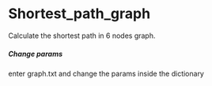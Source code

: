 # Shortest_path_graph
Calculate the shortest path in 6 nodes graph.

##### Change params
enter graph.txt and change the params inside the dictionary
